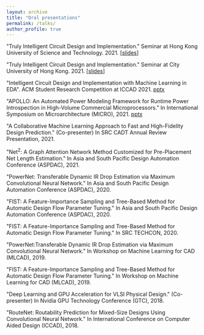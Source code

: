 ```yaml
---
layout: archive
title: "Oral presentations"
permalink: /talks/
author_profile: true
---
```


"Truly Intelligent Circuit Design and Implementation." Seminar at Hong Kong University of Science and Technology. 2021. [[slides](http://zhiyaoxie.github.io/files/21_HKUST.pdf)]

"Truly Intelligent Circuit Design and Implementation." Seminar at City University of Hong Kong. 2021. [[slides](http://zhiyaoxie.github.io/files/21_HKUST.pdf)]

"Intelligent Circuit Design and Implementation with Machine Learning in EDA". ACM Student Research Competition at ICCAD 2021. [pptx]()

"APOLLO: An Automated Power Modeling Framework for Runtime Power Introspection in High-Volume Commercial Microprocessors." In International Symposium on Microarchitecture (MICRO), 2021. [pptx]()

"A Collaborative Machine Learning Approach to Fast and High-Fidelity Design Prediction." (Co-presenter) In SRC CADT Annual Review Presentation, 2021.

"Net$^2$: A Graph Attention Network Method Customized for Pre-Placement Net Length Estimation." In Asia and South Pacific Design Automation Conference (ASPDAC), 2021.

"PowerNet: Transferable Dynamic IR Drop Estimation via Maximum Convolutional Neural Network." In Asia and South Pacific Design Automation Conference (ASPDAC), 2020.

"FIST: A Feature-Importance Sampling and Tree-Based Method for Automatic Design Flow Parameter Tuning." In Asia and South Pacific Design Automation Conference (ASPDAC), 2020.

"FIST: A Feature-Importance Sampling and Tree-Based Method for Automatic Design Flow Parameter Tuning." In SRC TECHCON, 2020.

"PowerNet:Transferable Dynamic IR Drop Estimation via Maximum Convolutional Neural Network." In Workshop on Machine Learning for CAD (MLCAD), 2019.

"FIST: A Feature-Importance Sampling and Tree-Based Method for Automatic Design Flow Parameter Tuning." In Workshop on Machine Learning for CAD (MLCAD), 2019.

"Deep Learning and GPU Acceleration for VLSI Physical Design." (Co-presenter) In Nvidia GPU Technology Conference (GTC), 2018.

"RouteNet: Routability Prediction for Mixed-Size Designs Using Convolutional Neural Network." In International Conference on Computer Aided Design (ICCAD), 2018.


